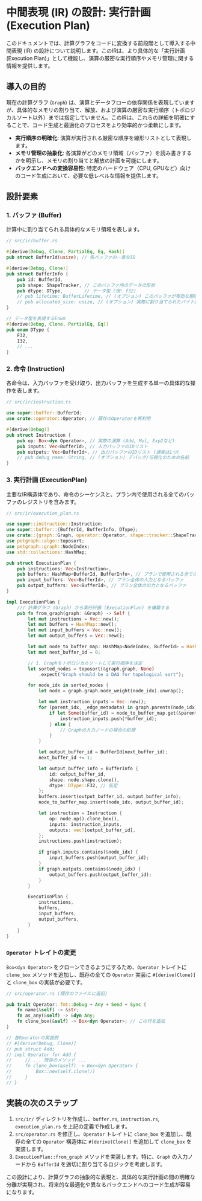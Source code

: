 # 中間表現 (IR) の設計: 実行計画 (Execution Plan)

このドキュメントでは、計算グラフをコードに変換する前段階として導入する中間表現 (IR) の設計について説明します。このIRは、より具体的な「実行計画 (Execution Plan)」として機能し、演算の厳密な実行順序やメモリ管理に関する情報を提供します。

## 導入の目的

現在の計算グラフ (`Graph`) は、演算とデータフローの依存関係を表現していますが、具体的なメモリの割り当て、解放、および演算の厳密な実行順序（トポロジカルソート以外）までは指定していません。このIRは、これらの詳細を明確にすることで、コード生成と最適化のプロセスをより効率的かつ柔軟にします。

-   **実行順序の明確化**: 演算が実行される厳密な順序を線形リストとして表現します。
-   **メモリ管理の抽象化**: 各演算がどのメモリ領域（バッファ）を読み書きするかを明示し、メモリの割り当てと解放の計画を可能にします。
-   **バックエンドへの変換容易性**: 特定のハードウェア（CPU, GPUなど）向けのコード生成において、必要な低レベルな情報を提供します。

## 設計要素

### 1. バッファ (Buffer)

計算中に割り当てられる具体的なメモリ領域を表します。

```rust
// src/ir/buffer.rs

#[derive(Debug, Clone, PartialEq, Eq, Hash)]
pub struct BufferId(usize); // 各バッファの一意なID

#[derive(Debug, Clone)]
pub struct BufferInfo {
    pub id: BufferId,
    pub shape: ShapeTracker, // このバッファ内のデータの形状
    pub dtype: DType,        // データ型 (例: f32)
    // pub lifetime: BufferLifetime, // (オプション) このバッファが有効な期間
    // pub allocated_size: usize, // (オプション) 実際に割り当てられたバイト数
}

// データ型を表現するEnum
#[derive(Debug, Clone, PartialEq, Eq)]
pub enum DType {
    F32,
    I32,
    // ...
}
```

### 2. 命令 (Instruction)

各命令は、入力バッファを受け取り、出力バッファを生成する単一の具体的な操作を表します。

```rust
// src/ir/instruction.rs

use super::buffer::BufferId;
use crate::operator::Operator; // 既存のOperatorを再利用

#[derive(Debug)]
pub struct Instruction {
    pub op: Box<dyn Operator>, // 実際の演算 (Add, Mul, Exp2など)
    pub inputs: Vec<BufferId>, // 入力バッファのIDリスト
    pub outputs: Vec<BufferId>, // 出力バッファのIDリスト (通常は1つ)
    // pub debug_name: String, // (オプション) デバッグ/可視化のための名前
}
```

### 3. 実行計画 (ExecutionPlan)

主要なIR構造体であり、命令のシーケンスと、プラン内で使用される全てのバッファのレジストリを含みます。

```rust
// src/ir/execution_plan.rs

use super::instruction::Instruction;
use super::buffer::{BufferId, BufferInfo, DType};
use crate::{graph::Graph, operator::Operator, shape::tracker::ShapeTracker};
use petgraph::algo::toposort;
use petgraph::graph::NodeIndex;
use std::collections::HashMap;

pub struct ExecutionPlan {
    pub instructions: Vec<Instruction>,
    pub buffers: HashMap<BufferId, BufferInfo>, // プランで使用される全てのバッファ
    pub input_buffers: Vec<BufferId>, // プラン全体の入力となるバッファ
    pub output_buffers: Vec<BufferId>, // プラン全体の出力となるバッファ
}

impl ExecutionPlan {
    /// 計算グラフ (Graph) から実行計画 (ExecutionPlan) を構築する
    pub fn from_graph(graph: &Graph) -> Self {
        let mut instructions = Vec::new();
        let mut buffers = HashMap::new();
        let mut input_buffers = Vec::new();
        let mut output_buffers = Vec::new();

        let mut node_to_buffer_map: HashMap<NodeIndex, BufferId> = HashMap::new();
        let mut next_buffer_id = 0;

        // 1. Graphをトポロジカルソートして実行順序を決定
        let sorted_nodes = toposort(&graph.graph, None)
            .expect("Graph should be a DAG for topological sort");

        for node_idx in sorted_nodes {
            let node = graph.graph.node_weight(node_idx).unwrap();

            let mut instruction_inputs = Vec::new();
            for (parent_idx, _edge_metadata) in graph.parents(node_idx) {
                if let Some(buffer_id) = node_to_buffer_map.get(&parent_idx) {
                    instruction_inputs.push(*buffer_id);
                } else {
                    // Graphの入力ノードの場合の処理
                }
            }

            let output_buffer_id = BufferId(next_buffer_id);
            next_buffer_id += 1;

            let output_buffer_info = BufferInfo {
                id: output_buffer_id,
                shape: node.shape.clone(),
                dtype: DType::F32, // 仮定
            };
            buffers.insert(output_buffer_id, output_buffer_info);
            node_to_buffer_map.insert(node_idx, output_buffer_id);

            let instruction = Instruction {
                op: node.op().clone_box(),
                inputs: instruction_inputs,
                outputs: vec![output_buffer_id],
            };
            instructions.push(instruction);

            if graph.inputs.contains(&node_idx) {
                input_buffers.push(output_buffer_id);
            }
            if graph.outputs.contains(&node_idx) {
                output_buffers.push(output_buffer_id);
            }
        }

        ExecutionPlan {
            instructions,
            buffers,
            input_buffers,
            output_buffers,
        }
    }
}
```

### `Operator` トレイトの変更

`Box<dyn Operator>` をクローンできるようにするため、`Operator` トレイトに `clone_box` メソッドを追加し、既存の全ての `Operator` 実装に `#[derive(Clone)]` と `clone_box` の実装が必要です。

```rust
// src/operator.rs (既存のファイルに追記)

pub trait Operator: fmt::Debug + Any + Send + Sync {
    fn name(&self) -> &str;
    fn as_any(&self) -> &dyn Any;
    fn clone_box(&self) -> Box<dyn Operator>; // この行を追加
}

// 各Operatorの実装例
// #[derive(Debug, Clone)]
// pub struct Add;
// impl Operator for Add {
//     // ... 既存のメソッド ...
//     fn clone_box(&self) -> Box<dyn Operator> {
//         Box::new(self.clone())
//     }
// }
```

## 実装の次のステップ

1.  `src/ir/` ディレクトリを作成し、`buffer.rs`, `instruction.rs`, `execution_plan.rs` を上記の定義で作成します。
2.  `src/operator.rs` を修正し、`Operator` トレイトに `clone_box` を追加し、既存の全ての `Operator` 構造体に `#[derive(Clone)]` を追加して `clone_box` を実装します。
3.  `ExecutionPlan::from_graph` メソッドを実装します。特に、`Graph` の入力ノードから `BufferId` を適切に割り当てるロジックを考慮します。

この設計により、計算グラフの抽象的な表現と、具体的な実行計画の間の明確な分離が実現され、将来的な最適化や異なるバックエンドへのコード生成が容易になります。
